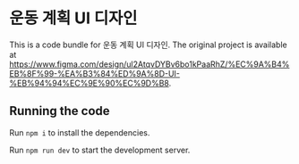 
  # 운동 계획 UI 디자인

  This is a code bundle for 운동 계획 UI 디자인. The original project is available at https://www.figma.com/design/ul2AtqvDYBv6bo1kPaaRhZ/%EC%9A%B4%EB%8F%99-%EA%B3%84%ED%9A%8D-UI-%EB%94%94%EC%9E%90%EC%9D%B8.

  ## Running the code

  Run `npm i` to install the dependencies.

  Run `npm run dev` to start the development server.
  